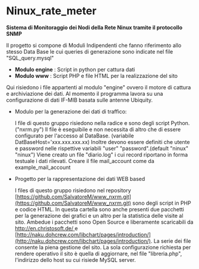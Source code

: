 Ninux_rate_meter
================

**Sistema di Monitoraggio dei Nodi della Rete Ninux tramite il protocollo SNMP**

Il progetto si compone di Moduli Indipendenti che fanno riferimento allo stesso
Data Base le cui queries di generazione sono indicate nel file "SQL_query.mysql"

 - **Modulo engine** : Script in python per cattura dati
 - **Modulo www** : Script PHP e file HTML per la realizzazione   del sito
  
Qui risiedono i file appartenti al modulo "engine" ovvero il motore di cattura e 
archiviazione dei dati.
Al momento il programma lavora su una configurazione di dati  IF-MIB basata sulle antenne 
Ubiquity.
 
 - Modulo per la generazione dei dati di traffico:

	I file di questo gruppo risiedono nella radice  e sono degli script 
	Python. ("nxrm.py")
	Il file è eseguibile e non necessita di altro che di essere configurato per
	l'accesso al DataBase. (variabile DatBaseHost='xxx.xxx.xxx.xx) Inoltre devono essere definiti  che utente
   	e password nelle rispettive variabili "user" "password".(default "ninux" "ninux")
	Viene creato un file "diario.log" i cui record riportano in forma testuale i dati rilevati.
	Creare il file mail_account come da example_mail_account
	
 - Progetto per la rappresentazione dei dati WEB based 
 
	I files di questo gruppo risiedono nel repository					    [https://github.com/SalvatoreM/www_nxrm.git](https://github.com/SalvatoreM/www_nxrm.git)
	sono degli script in PHP e codice HTML. In questa cartella sono anche presenti due pacchetti 
	per la generazione dei grafici e un altro per la statistica delle visite al sito.
 	Ambedue i pacchetti sono Open Source e liberamente scaricabili da
	[http://en.christosoft.de/ ](http://en.christosoft.de/) e
	[http://naku.dohcrew.com/libchart/pages/introduction/](http://naku.dohcrew.com/libchart/pages/introduction/).
	La serie dei file consente la piena gestione del sito.
	La sola configurazione richiesta per rendere operativo il sito  è quella di 
	aggiornare, nel file "libreria.php", l'indirizzo dello host su cui risiede MySQL server.
 	
	
	    

